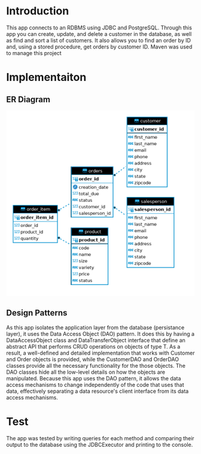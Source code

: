 # Introduction

This app connects to an RDBMS using JDBC and PostgreSQL. Through this app you can create, update, and delete a customer in the database, as well as find and sort a list of customers. It also allows you to find an order by ID and, using a stored procedure, get orders by customer ID. Maven was used to manage this project

# Implementaiton
## ER Diagram
![JDBC_ER_diagram](./src/main/resources/JDBC_ER_diagram.png)


## Design Patterns

As this app isolates the application layer from the database (persistance layer), it uses the Data Access Object (DAO) pattern. It does this by having a DataAccessObject class and DataTransferObject interface that define an abstract API that performs CRUD operations on objects of type T. As a result, a well-defined and detailed implementation that works with Customer and Order objects is provided, while the CustomerDAO and OrderDAO classes provide all the necessary functionality for the those objects. The DAO classes hide all the low-level details on how the objects are manipulated. Because this app uses the DAO pattern, it allows the data access mechanisms to change independently of the code that uses that data, effectively separating a data resource's client interface from its data access mechanisms.

# Test

The app was tested by writing queries for each method and comparing their output to the database using the JDBCExecutor and printing to the console.